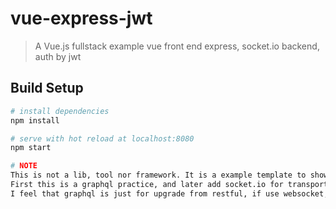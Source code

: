 # vue-express-jwt

> A Vue.js fullstack example
> vue front end
> express, socket.io backend, auth by jwt

## Build Setup

``` bash
# install dependencies
npm install

# serve with hot reload at localhost:8080
npm start

# NOTE
This is not a lib, tool nor framework. It is a example template to show how combine server and front together work.
First this is a graphql practice, and later add socket.io for transport data, and later remove graphql.
I feel that graphql is just for upgrade from restful, if use websocket, it has no advantage (personal idea).
